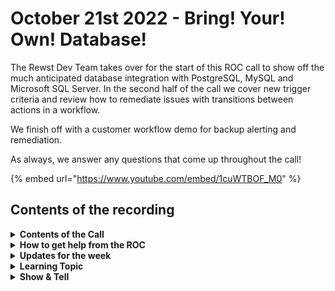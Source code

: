# October 21st 2022 - Bring! Your! Own! Database!

The Rewst Dev Team takes over for the start of this ROC call to show off the much anticipated database integration with PostgreSQL, MySQL and Microsoft SQL Server. In the second half of the call we cover new trigger criteria and review how to remediate issues with transitions between actions in a workflow.

We finish off with a customer workflow demo for backup alerting and remediation.

As always, we answer any questions that come up throughout the call!

{% embed url="https://www.youtube.com/embed/1cuWTBOF_M0" %}

## Contents of the recording

<details>

<summary><strong>Contents of the Call</strong></summary>

This call is for people who are: Interested in building their own workflows Wanting to stay on top of new developments Just want to learn more about Rewst and participate in the community We will talk about the platform, news, some training, and any Q\&A. As always, feel free to unmute and interrupt us, this is an interactive call! ​

</details>

<details>

<summary><strong>How to get help from the ROC</strong></summary>

How to get help - Engage the ROC in Slack - Email support coming soon! - \[FUTURE] Live chat in the app - Would this be helpful to people? - Documentation - https://rewst.help - Feature Requests - https://rewst.canny.io/

</details>

<details>

<summary><strong>Updates for the week</strong></summary>



</details>

<details>

<summary><strong>Learning Topic</strong></summary>

* Demos

<!---->

* Database integration
* Trigger criteria
* Transitions between actions

</details>

<details>

<summary><strong>Show &#x26; Tell</strong></summary>

* Devin Scholl
  * Campaign Group Notifications

</details>
